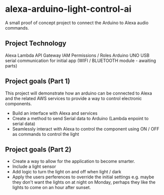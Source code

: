 # alexa-arduino-light-control-ai
A small proof of concept project to connect the Arduino to Alexa audio commands.

## Project Technology

Alexa
Lambda
API Gateway
IAM Permissions / Roles
Arduino UNO
USB serial communication for initial app 
(WIFI / BLUETOOTH module - awaiting parts)

## Project goals (Part 1)

This project will demonstrate how an arduino can be connected to Alexa and the related AWS services to provide a way to control electronic components. 

- Build an interface with Alexa and services
- Create a method to send Serial data to Arduino (Lambda enpoint to serial data)
- Seamlessly interact with Alexa to control the component using ON / OFF as commands to control the light

## Project goals (Part 2)

- Create a way to allow for the application to become smarter. 
- Include a light sensor
- Add logic to turn the light on and off when light / dark 
- Apply the users perferences to override the initial settings e.g. maybe they don't want the lights on at night on Monday, perhaps they like the lights to come on an hour after sunset. 
